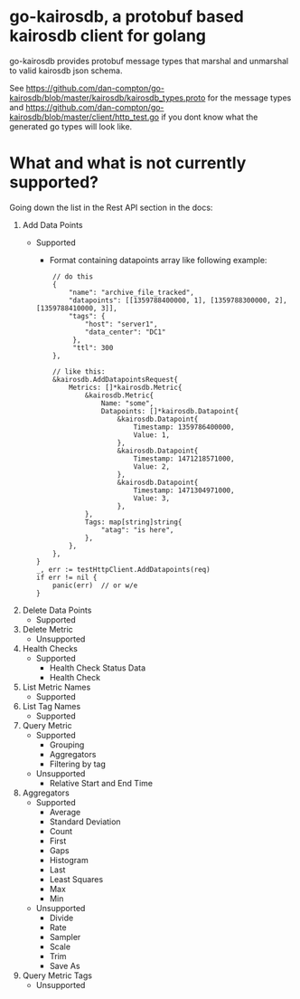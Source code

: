 # go-kairosdb, a protobuf based kairosdb client for golang

go-kairosdb provides protobuf message types that marshal and unmarshal to valid kairosdb json schema.

See https://github.com/dan-compton/go-kairosdb/blob/master/kairosdb/kairosdb_types.proto for the message types
and https://github.com/dan-compton/go-kairosdb/blob/master/client/http_test.go if you dont know what the generated
go types will look like.


# What and what is not currently supported?

Going down the list in the Rest API section in the docs:

1. Add Data Points
    - Supported
        * Format containing datapoints array like following example:
        ```
            // do this
            {
                "name": "archive_file_tracked",
                "datapoints": [[1359788400000, 1], [1359788300000, 2], [1359788410000, 3]],
                "tags": {
                    "host": "server1",
                    "data_center": "DC1"
                 },
                 "ttl": 300
            },
       ```

        ```
            // like this:
            &kairosdb.AddDatapointsRequest{
                Metrics: []*kairosdb.Metric{
                    &kairosdb.Metric{
                        Name: "some",
                        Datapoints: []*kairosdb.Datapoint{
                            &kairosdb.Datapoint{
                                Timestamp: 1359786400000,
                                Value: 1,
                            },
                            &kairosdb.Datapoint{
                                Timestamp: 1471218571000,
                                Value: 2,
                            },
                            &kairosdb.Datapoint{
                                Timestamp: 1471304971000,
                                Value: 3,
                            },
                    },
                    Tags: map[string]string{
                        "atag": "is here",
                    },
                },
            },
        }
        _, err := testHttpClient.AddDatapoints(req)
        if err != nil {
            panic(err)  // or w/e
        }
        ```
2. Delete Data Points
    - Supported
3. Delete Metric
    - Unsupported
4. Health Checks
    - Supported
        * Health Check Status Data
        * Health Check
5. List Metric Names
    - Supported
6. List Tag Names
    - Supported
7. Query Metric
    - Supported
        * Grouping
        * Aggregators
        * Filtering by tag
    - Unsupported
        * Relative Start and End Time
8. Aggregators
    - Supported
        * Average
        * Standard Deviation
        * Count
        * First
        * Gaps
        * Histogram
        * Last
        * Least Squares
        * Max
        * Min
    - Unsupported
        * Divide
        * Rate
        * Sampler
        * Scale
        * Trim
        * Save As
9. Query Metric Tags
    - Unsupported
